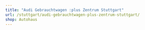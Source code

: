 ```yaml
---
title: "Audi Gebrauchtwagen :plus Zentrum Stuttgart"
url: /stuttgart/audi-gebrauchtwagen-plus-zentrum-stuttgart/
shop: Autohaus
---
```

